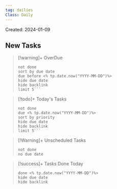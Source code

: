 ```yaml
---
tag: dailies
Class: Daily
---
```

Created: 2024-01-09

## New Tasks

> [!warning]+ OverDue
> ```tasks
> not done
> sort by due date
> due before <% tp.date.now("YYYY-MM-DD")%>
> hide due date
> hide backlink
> limit 5```

> [!todo]+ Today's Tasks
> ```tasks
> not done
> due <% tp.date.now("YYYY-MM-DD")%>
> sort by priority
> hide due date
> hide backlink
> limit 5```

> [!Warning]+ Unscheduled Tasks
> ```tasks
> not done
> no due date
> ```

> [!success]+ Tasks Done Today
> ```tasks
> done <% tp.date.now("YYYY-MM-DD")%>
> hide due date
> hide backlink
> ```
